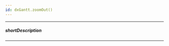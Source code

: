 ```yaml
---
id: dxGantt.zoomOut()
---
```

---
##### shortDescription
<!-- Description goes here -->

---
<!-- Description goes here -->